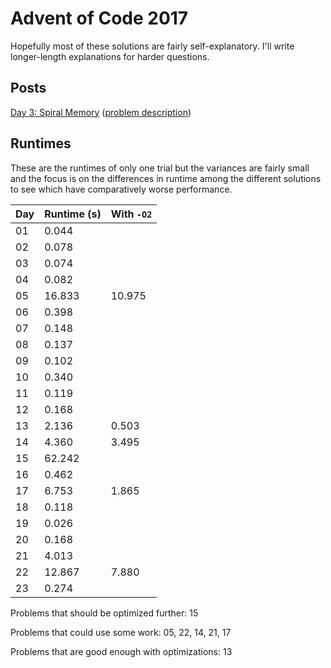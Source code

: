 # Advent of Code 2017
Hopefully most of these solutions are fairly self-explanatory. I'll write longer-length explanations for harder questions.

## Posts
[Day 3: Spiral Memory](https://medium.com/@nonphatic/advent-of-code-day-3-30db5599e914) ([problem description](http://adventofcode.com/2017/day/3))

## Runtimes
These are the runtimes of only one trial but the variances are fairly small and the focus is on the differences in runtime among the different solutions to see which have comparatively worse performance.

| Day | Runtime (s) | With `-O2` |
|-----|-------------|------------|
| 01  |  0.044      |
| 02  |  0.078      |
| 03  |  0.074      |
| 04  |  0.082      |
| 05  | 16.833      | 10.975
| 06  |  0.398      |
| 07  |  0.148      |
| 08  |  0.137      |
| 09  |  0.102      |
| 10  |  0.340      |
| 11  |  0.119      |
| 12  |  0.168      |
| 13  |  2.136      |  0.503
| 14  |  4.360      |  3.495
| 15  | 62.242      |
| 16  |  0.462      |
| 17  |  6.753      |  1.865
| 18  |  0.118      |
| 19  |  0.026      |
| 20  |  0.168      |
| 21  |  4.013      |
| 22  | 12.867      |  7.880
| 23  |  0.274      |

Problems that should be optimized further: 15

Problems that could use some work: 05, 22, 14, 21, 17

Problems that are good enough with optimizations: 13
